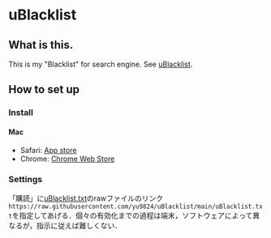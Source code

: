 # uBlacklist
## What is this.
This is my "Blacklist" for search engine. See [uBlacklist](https://iorate.github.io/ublacklist/).

## How to set up
### Install
#### Mac
* Safari: [App store](https://apps.apple.com/jp/app/ublacklist-for-safari/id1547912640?mt=12)
* Chrome: [Chrome Web Store](https://chrome.google.com/webstore/detail/ublacklist/pncfbmialoiaghdehhbnbhkkgmjanfhe/)

### Settings
「購読」に[uBlacklist.txt](https://github.com/yu9824/uBlacklist/blob/main/uBlacklist.txt)のrawファイルのリンク`https://raw.githubusercontent.com/yu9824/uBlacklist/main/uBlacklist.txt`を指定してあげる．個々の有効化までの過程は端末，ソフトウェアによって異なるが，指示に従えば難しくない．
